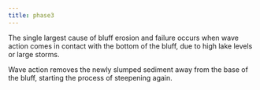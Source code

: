 ```yaml
---
title: phase3
---
```

The single largest cause of bluff erosion and failure occurs when wave action comes in contact with the bottom of the bluff, due to high lake levels or large storms.

Wave action removes the newly slumped sediment away from the base of the bluff, starting the process of steepening again.
